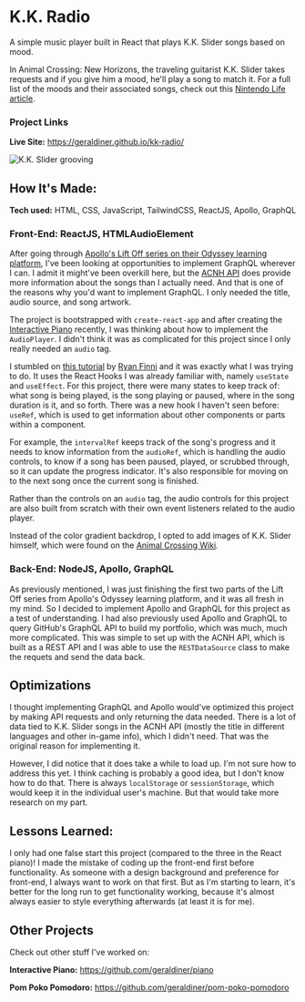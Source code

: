 # K.K. Radio

A simple music player built in React that plays K.K. Slider songs based on mood.

In Animal Crossing: New Horizons, the traveling guitarist K.K. Slider takes requests and if you give him a mood, he'll play a song to match it. For a full list of the moods and their associated songs, check out this [Nintendo Life article](https://www.nintendolife.com/guides/animal-crossing-new-horizons-k-k-slider-songs-concert-guide-and-complete-k-k-song-list).

### Project Links

**Live Site:** https://geraldiner.github.io/kk-radio/

![K.K. Slider grooving](https://i.imgur.com/qlQJLKN.gif)

## How It's Made:

**Tech used:** HTML, CSS, JavaScript, TailwindCSS, ReactJS, Apollo, GraphQL

### Front-End: ReactJS, HTMLAudioElement

After going through [Apollo's Lift Off series on their Odyssey learning platform](https://odyssey.apollographql.com/), I've been looking at opportunities to implement GraphQL wherever I can. I admit it might've been overkill here, but the [ACNH API](https://acnhapi.com/doc) does provide more information about the songs than I actually need. And that is one of the reasons why you'd want to implement GraphQL. I only needed the title, audio source, and song artwork.

The project is bootstrapped with `create-react-app` and after creating the [Interactive Piano](https://github.com/geraldiner/piano) recently, I was thinking about how to implement the `AudioPlayer`. I didn't think it was as complicated for this project since I only really needed an `audio` tag.

I stumbled on [this tutorial](https://letsbuildui.dev/articles/building-an-audio-player-with-react-hooks) by [Ryan Finni](https://github.com/rfinni) and it was exactly what I was trying to do. It uses the React Hooks I was already familiar with, namely `useState` and `useEffect`. For this project, there were many states to keep track of: what song is being played, is the song playing or paused, where in the song duration is it, and so forth. There was a new hook I haven't seen before: `useRef`, which is used to get information about other components or parts within a component.

For example, the `intervalRef` keeps track of the song's progress and it needs to know information from the `audioRef`, which is handling the audio controls, to know if a song has been paused, played, or scrubbed through, so it can update the progress indicator. It's also responsible for moving on to the next song once the current song is finished.

Rather than the controls on an `audio` tag, the audio controls for this project are also built from scratch with their own event listeners related to the audio player.

Instead of the color gradient backdrop, I opted to add images of K.K. Slider himself, which were found on the [Animal Crossing Wiki](https://animalcrossing.fandom.com/wiki/K.K._Slider).

### Back-End: NodeJS, Apollo, GraphQL

As previously mentioned, I was just finishing the first two parts of the Lift Off series from Apollo's Odyssey learning platform, and it was all fresh in my mind. So I decided to implement Apollo and GraphQL for this project as a test of understanding. I had also previously used Apollo and GraphQL to query GitHub's GraphQL API to build my portfolio, which was much, much more complicated. This was simple to set up with the ACNH API, which is built as a REST API and I was able to use the `RESTDataSource` class to make the requets and send the data back.

## Optimizations

I thought implementing GraphQL and Apollo would've optimized this project by making API requests and only returning the data needed. There is a lot of data tied to K.K. Slider songs in the ACNH API (mostly the title in different languages and other in-game info), which I didn't need. That was the original reason for implementing it.

However, I did notice that it does take a while to load up. I'm not sure how to address this yet. I think caching is probably a good idea, but I don't know how to do that. There is always `localStorage` or `sessionStorage`, which would keep it in the individual user's machine. But that would take more research on my part.

## Lessons Learned:

I only had one false start this project (compared to the three in the React piano)! I made the mistake of coding up the front-end first before functionality. As someone with a design background and preference for front-end, I always want to work on that first. But as I'm starting to learn, it's better for the long run to get functionality working, because it's almost always easier to style everything afterwards (at least it is for me).

## Other Projects

Check out other stuff I've worked on:

**Interactive Piano:** https://github.com/geraldiner/piano

**Pom Poko Pomodoro:** https://github.com/geraldiner/pom-poko-pomodoro
